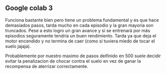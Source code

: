 ## Google colab 3

Funciona bastante bien pero tiene un problema fundamental y es que hace demasiados pasos, tarda mucho en cada episodio y la gran mayoria son truncados. Pese a esto logro un gran avance y si se entrenará por más episodios seguramente tendría un buen rendimiento. Tarda ya que deja el motor encendido y no termina de caer (como si tuviera miedo de tocar el suelo jajaja).

Probablemente por nuestro maximo de pasos deifinido en 500 suele decidir evitar la penalizacion de chocar contra el suelo en vez de ganar la recompensa de aterrizar correctamente.